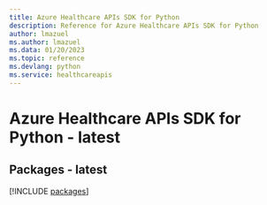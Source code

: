 ```yaml
---
title: Azure Healthcare APIs SDK for Python
description: Reference for Azure Healthcare APIs SDK for Python
author: lmazuel
ms.author: lmazuel
ms.data: 01/20/2023
ms.topic: reference
ms.devlang: python
ms.service: healthcareapis
---
```

# Azure Healthcare APIs SDK for Python - latest
## Packages - latest
[!INCLUDE [packages](healthcare-apis-index.md)]